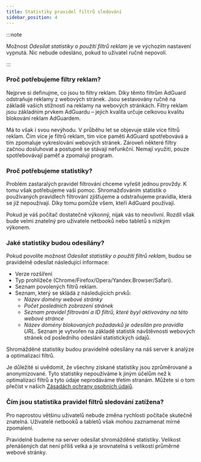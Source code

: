 ```yaml
---
title: Statistiky pravidel filtrů sledování
sidebar_position: 4
---
```


:::note

Možnost *Odesílat statistiky o použití filtrů reklam* je ve výchozím nastavení vypnutá. Nic nebude odesláno, pokud to uživatel ručně nepovolí.

:::

### Proč potřebujeme filtry reklam?

Nejprve si definujme, co jsou to filtry reklam. Díky těmto filtrům AdGuard odstraňuje reklamy z webových stránek. Jsou sestavovány ručně na základě vašich stížností na reklamy na webových stránkách. Filtry reklam jsou základním prvkem AdGuardu – jejich kvalita určuje celkovou kvalitu blokování reklam AdGuardem.

Má to však i svou nevýhodu. V průběhu let se objevuje stále více filtrů reklam. Čím více je filtrů reklam, tím více paměti AdGuard spotřebovává a tím zpomaluje vykreslování webových stránek. Zároveň některé filtry začnou dosluhovat a postupně se stávají nefunkční. Nemají využití, pouze spotřebovávají paměť a zpomalují program.

### Proč potřebujeme statistiky?

Problém zastaralých pravidel filtrování chceme vyřešit jednou provždy. K tomu však potřebujeme vaši pomoc. Shromažďováním statistik o používaných pravidlech filtrování zjišťujeme a odstraňujeme pravidla, která se již nepoužívají. Díky tomu pomůže všem, kteří AdGuard používají.

Pokud je váš počítač dostatečně výkonný, nijak vás to neovlivní. Rozdíl však bude velmi znatelný pro uživatele netbooků nebo tabletů s nízkým výkonem.

### Jaké statistiky budou odesílány?

Pokud povolíte možnost *Odesílat statistiky o použití filtrů reklam*, budou se pravidelně odesílat následující informace:

- Verze rozšíření
- Typ prohlížeče (Chrome/Firefox/Opera/Yandex.Browser/Safari).
- Seznam povolených filtrů reklam.
- Seznam, který se skládá z následujících prvků:
    - *Název domény webové stránky*
    - *Počet posledních zobrazení stránek*
    - *Seznam pravidel filtrování a ID filtrů, které byyl aktivovány na této webové stránce*
    - *Název domény blokovaných požadavků je odesílán pro pravidla URL.* Seznam je vytvořen na základě statistik návštěvnosti webových stránek od posledního odeslání statistických údajů.

Shromážděné statistiky budou pravidelně odesílány na náš server k analýze a optimalizaci filtrů.

Je důležité si uvědomit, že všechny získané statistiky jsou zprůměrované a anonymizované. Tyto statistiky nepoužíváme k jiným účelům než k optimalizaci filtrů a tyto údaje neprodáváme třetím stranám. Můžete si o tom přečíst v našich [Zásadách ochrany osobních údajů](https://adguard.com/privacy.html).

### Čím jsou statistika pravidel filtrů sledování zatížena?

Pro naprostou většinu uživatelů nebude změna rychlosti počítače skutečně znatelná. Uživatelé netbooků a tabletů však mohou zaznamenat mírné zpomalení.

Pravidelně budeme na server odesílat shromážděné statistiky. Velikost přenášených dat není příliš velká a je srovnatelná s velikostí průměrné webové stránky.
